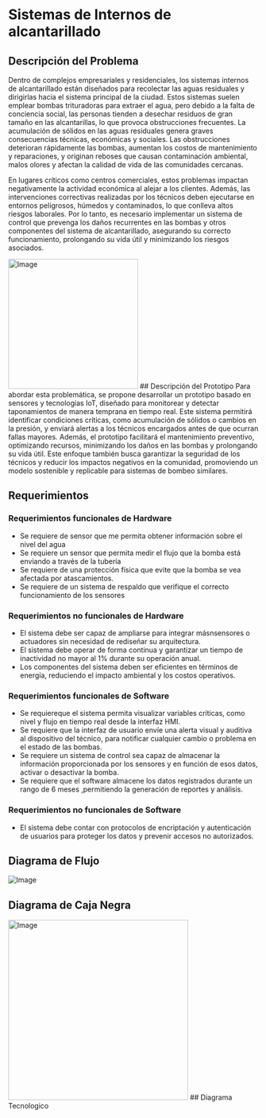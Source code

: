 # Sistemas de Internos de alcantarillado
## Descripción del Problema
Dentro de complejos empresariales y residenciales, los sistemas internos de alcantarillado están diseñados para recolectar las aguas residuales y dirigirlas hacia el sistema principal de la ciudad. Estos sistemas suelen emplear bombas trituradoras para extraer el agua, pero debido a la falta de conciencia social, las personas tienden a desechar residuos de gran tamaño en las alcantarillas, lo que provoca obstrucciones frecuentes. La acumulación de sólidos en las aguas residuales genera graves consecuencias técnicas, económicas y sociales. Las obstrucciones deterioran rápidamente las bombas, aumentan los costos de mantenimiento y reparaciones, y originan reboses que causan contaminación ambiental, malos olores y afectan la calidad de vida de las comunidades cercanas.

En lugares críticos como centros comerciales, estos problemas impactan negativamente la actividad económica al alejar a los clientes. Además, las intervenciones correctivas realizadas por los técnicos deben ejecutarse en entornos peligrosos, húmedos y contaminados, lo que conlleva altos riesgos laborales. Por lo tanto, es necesario implementar un sistema de control que prevenga los daños recurrentes en las bombas y otros componentes del sistema de alcantarillado, asegurando su correcto funcionamiento, prolongando su vida útil y minimizando los riesgos asociados.

<img width="261" alt="Image" src="https://github.com/user-attachments/assets/0066ef38-1b7c-49fb-a67f-d2e0cc35e5a2" />
## Descripción del Prototipo
Para abordar esta problemática, se propone desarrollar un prototipo basado en
sensores y tecnologías IoT, diseñado para monitorear y detectar taponamientos de
manera temprana en tiempo real. Este sistema permitirá identificar condiciones
críticas, como acumulación de sólidos o cambios en la presión, y enviará alertas a
los técnicos encargados antes de que ocurran fallas mayores. Además, el prototipo
facilitará el mantenimiento preventivo, optimizando recursos, minimizando los daños
en las bombas y prolongando su vida útil. Este enfoque también busca garantizar la
seguridad de los técnicos y reducir los impactos negativos en la comunidad,
promoviendo un modelo sostenible y replicable para sistemas de bombeo similares.


## Requerimientos
### Requerimientos funcionales de Hardware

- Se requiere de sensor que me permita obtener información sobre el nivel del agua
- Se requiere un sensor que permita medir el flujo que la bomba está enviando a través de la tubería
- Se requiere de una protección física que evite que la bomba se vea afectada por atascamientos.
- Se requiere de un sistema de respaldo que verifique el correcto funcionamiento de los sensores
### Requerimientos no funcionales de Hardware

- El sistema debe ser capaz de ampliarse para integrar másnsensores o actuadores sin necesidad de rediseñar su arquitectura.
- El sistema debe operar de forma continua y garantizar un tiempo de inactividad no mayor al 1% durante su operación anual.
- Los componentes del sistema deben ser eficientes en términos de energía, reduciendo el impacto ambiental y los costos operativos.


### Requerimientos funcionales de Software
- Se requiereque el sistema permita visualizar variables críticas, como nivel y flujo en tiempo real desde la interfaz HMI. 
- Se requiere que la interfaz de usuario envíe una alerta visual y auditiva al dispositivo del técnico, para notificar cualquier cambio o problema en el estado de las bombas.
- Se requiere un sistema de control sea capaz de almacenar la información proporcionada por los sensores y en función de esos datos, activar o desactivar la bomba.
- Se requiere que el software almacene los datos registrados durante  un rango de 6 meses ,permitiendo la generación de reportes y análisis.
### Requerimientos no funcionales de Software
- El sistema debe contar con protocolos de encriptación y autenticación de usuarios para proteger los datos y prevenir accesos no autorizados.


## Diagrama de Flujo
![Image](https://github.com/user-attachments/assets/03a44c93-02a1-4531-9b3e-51724e1e66f4)

## Diagrama de Caja Negra
<img width="362" alt="Image" src="https://github.com/user-attachments/assets/1fe7b3c2-e333-49cc-823d-9c679954f8bb" />
## Diagrama Tecnologico
